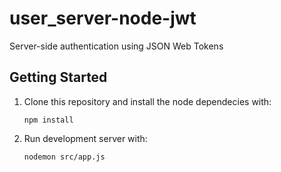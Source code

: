 # user_server-node-jwt

Server-side authentication using JSON Web Tokens

## Getting Started

1. Clone this repository and install the node dependecies with:
   ```
   npm install
   ```
2. Run development server with:
   ```
   nodemon src/app.js
   ```

